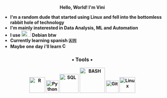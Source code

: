 <p align="center"> <b>Hello, World! I'm Vini

- I'm a random dude that started using Linux and fell into the bottomless rabbit hole of technology
- I'm mainly insterested in Data Analysis, ML and Automation
- I use <img src="https://www.debian.org/logos/openlogo-nd.svg" alt="Debian" width="30" height="20"/> Debian btw
- Currently learning spanish 🇦🇷
- Maybe one day i'll learn <img src="https://upload.wikimedia.org/wikipedia/commons/thumb/3/35/The_C_Programming_Language_logo.svg/250px-The_C_Programming_Language_logo.svg.png" alt="C" width="15" height="15"/>



<h3 align= "center" >• Tools •</h3>

<p align="center"> <img src = "https://upload.wikimedia.org/wikipedia/commons/thumb/1/1b/R_logo.svg/250px-R_logo.svg.png" alt="R" width="50" height="50"/>
<img src="https://external-content.duckduckgo.com/iu/?u=http%3A%2F%2Flogos-download.com%2Fwp-content%2Fuploads%2F2016%2F10%2FPython_logo_icon.png&f=1&nofb=1" alt="Python" width="40" height="40"/>
<img src="https://upload.wikimedia.org/wikipedia/commons/thumb/d/d7/Sql_data_base_with_logo.svg/1920px-Sql_data_base_with_logo.svg.png" alt="SQL"  width="60" height="60"/>
<img src="https://upload.wikimedia.org/wikipedia/commons/8/82/Gnu-bash-logo.svg" alt="BASH" width="80" height="80"/>
<img src="https://external-content.duckduckgo.com/iu/?u=http%3A%2F%2Ffabric8.io%2Fpresentations%2Fdevnation-2014-intro%2Fimages%2Flogo-git.png&f=1&nofb=1" alt="Git" width="40" height="40"/>
<img src= "https://imagepng.org/pinguim-linux-tux-linux/pinguim-linux-tux/" alt="Linux" width="50" height="50"/> 
